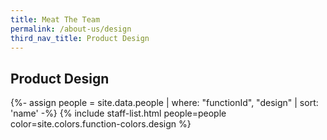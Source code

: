 ```yaml
---
title: Meat The Team
permalink: /about-us/design
third_nav_title: Product Design
---
```


## **Product Design**

{%- assign people = site.data.people | where: "functionId", "design" | sort: 'name' -%}
{% include staff-list.html people=people color=site.colors.function-colors.design %}
